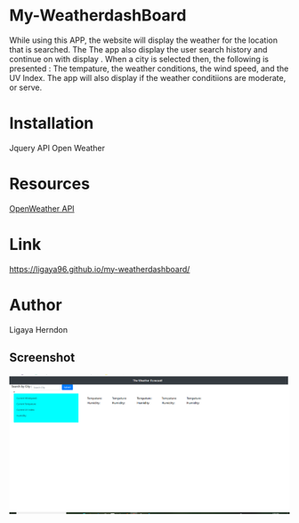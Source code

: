 # My-WeatherdashBoard 
 While using this APP, the website will display the weather for the location that is searched. The The app also display the user search history and continue on with display . When a city is selected then, the following is presented : The tempature, the weather conditions, the wind speed, and the UV Index. The app will also display if the weather conditiions are moderate, or serve. 
 
# Installation 
Jquery 
API Open Weather 

# Resources
 [OpenWeather API](https://openweathermap.org/api)

# Link 
 https://ligaya96.github.io/my-weatherdashboard/

# Author 
Ligaya Herndon

## Screenshot
![screenshot](./asset/weatherdashboard.png) 